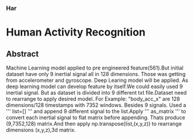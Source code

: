 ### Har
# Human Activity Recognition
## Abstract
Machine Learning model applied to pre engineered feature(561).But initial dataset have only 9 inertial signal all in 128 dimensions. Those was getting from accelerometer and gyroscope. Deep Learing model will be applied. As deep learning model can develop feature by itself.We could easily used 9 inertial signal.
But as dataset is divided into 9 different txt file.Dataset need to rearrange to apply desired model.
For Example: "body_acc_x" are 128 dimensions/128 timestamps with 7352 windows. Besides 9 signals.
Used a ''' list=[] ''' and append 9 different signal to the list.Apply ''' as_matrix ''' to convert each inertial signal to flat matrix before appending. Thats produce (9,7352,128) matrix.And then apply np.transpose(list,(x,y,z)) to rearrange dimensions (x,y,z),3d matrix.
